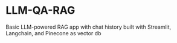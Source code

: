 # LLM-QA-RAG

Basic LLM-powered RAG app with chat history built with Streamlit, Langchain, and Pinecone as vector db
